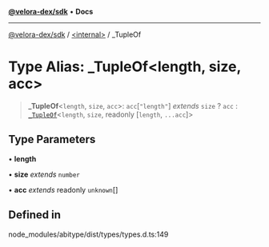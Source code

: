 [**@velora-dex/sdk**](../../README.md) • **Docs**

***

[@velora-dex/sdk](../../globals.md) / [\<internal\>](../README.md) / \_TupleOf

# Type Alias: \_TupleOf\<length, size, acc\>

> **\_TupleOf**\<`length`, `size`, `acc`\>: `acc`\[`"length"`\] *extends* `size` ? `acc` : [`_TupleOf`](TupleOf.md)\<`length`, `size`, readonly [`length`, `...acc`]\>

## Type Parameters

• **length**

• **size** *extends* `number`

• **acc** *extends* readonly `unknown`[]

## Defined in

node\_modules/abitype/dist/types/types.d.ts:149
